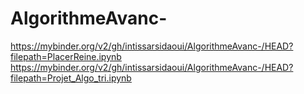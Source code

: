 # AlgorithmeAvanc-
https://mybinder.org/v2/gh/intissarsidaoui/AlgorithmeAvanc-/HEAD?filepath=PlacerReine.ipynb
https://mybinder.org/v2/gh/intissarsidaoui/AlgorithmeAvanc-/HEAD?filepath=Projet_Algo_tri.ipynb
